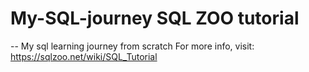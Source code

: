 # My-SQL-journey  SQL ZOO tutorial
-- My sql learning journey from scratch 
For more info, visit: https://sqlzoo.net/wiki/SQL_Tutorial
